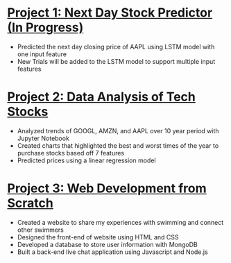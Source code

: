 # [Project 1: Next Day Stock Predictor (In Progress)](https://github.com/swimkevin/StockPredictor)
* Predicted the next day closing price of AAPL using LSTM model with one input feature
* New Trials will be added to the LSTM model to support multiple input features

# [Project 2: Data Analysis of Tech Stocks](https://github.com/swimkevin/swimkevin.github.io)
* Analyzed trends of GOOGL, AMZN, and AAPL over 10 year period with Jupyter Notebook
* Created charts that highlighted the best and worst times of the year to purchase stocks based off 7 features
* Predicted prices using a linear regression model


# [Project 3: Web Development from Scratch](https://github.com/swimkevin/SwimChats)
* Created a website to share my experiences with swimming and connect other swimmers
* Designed the front-end of website using HTML and CSS
* Developed a database to store user information with MongoDB
* Built a back-end live chat application using Javascript and Node.js
